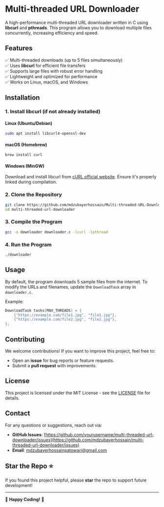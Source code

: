 # Multi-threaded URL Downloader

A high-performance multi-threaded URL downloader written in C using **libcurl** and **pthreads**. This program allows you to download multiple files concurrently, increasing efficiency and speed.

## Features
✅ Multi-threaded downloads (up to 5 files simultaneously)  
✅ Uses **libcurl** for efficient file transfers  
✅ Supports large files with robust error handling  
✅ Lightweight and optimized for performance  
✅ Works on Linux, macOS, and Windows  

## Installation

### 1. Install libcurl (if not already installed)
#### Linux (Ubuntu/Debian)
```sh
sudo apt install libcurl4-openssl-dev
```
#### macOS (Homebrew)
```sh
brew install curl
```
#### Windows (MinGW)
Download and install libcurl from [cURL official website](https://curl.se/download.html). Ensure it's properly linked during compilation.

### 2. Clone the Repository
```sh
git clone https://github.com/mdzubayerhossain/Multi-threaded-URL-Downloader.git
cd multi-threaded-url-downloader
```

### 3. Compile the Program
```sh
gcc -o downloader downloader.c -lcurl -lpthread
```

### 4. Run the Program
```sh
./downloader
```

## Usage
By default, the program downloads 5 sample files from the internet. To modify the URLs and filenames, update the `DownloadTask` array in `downloader.c`.

Example:
```c
DownloadTask tasks[MAX_THREADS] = {
    {"https://example.com/file1.jpg", "file1.jpg"},
    {"https://example.com/file2.jpg", "file2.jpg"},
};
```

## Contributing
We welcome contributions! If you want to improve this project, feel free to:
- Open an **issue** for bug reports or feature requests.
- Submit a **pull request** with improvements.

## License
This project is licensed under the MIT License - see the [LICENSE](LICENSE) file for details.

## Contact
For any questions or suggestions, reach out via:
- **GitHub Issues**: [https://github.com/yourusername/multi-threaded-url-downloader/issues](https://github.com/mdzubayerhossain/multi-threaded-url-downloader/issues)
- **Email**: mdzubayerhossainpatowari@gmail.com

## Star the Repo ⭐
If you found this project helpful, please **star** the repo to support future development!

---
🚀 **Happy Coding!** 🚀


